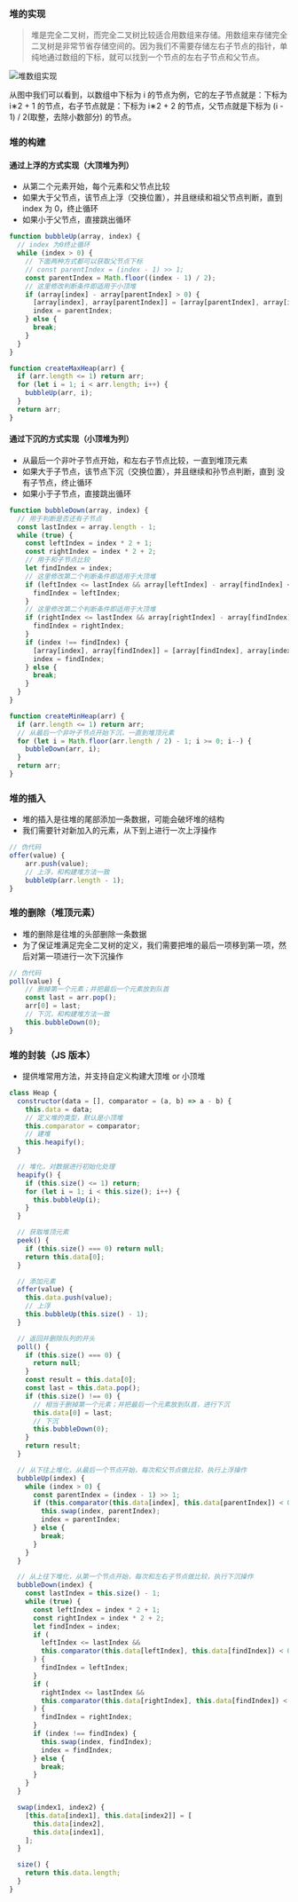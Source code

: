 ### 堆的实现

> 堆是完全二叉树，而完全二叉树比较适合用数组来存储。用数组来存储完全二叉树是非常节省存储空间的。因为我们不需要存储左右子节点的指针，单纯地通过数组的下标，就可以找到一个节点的左右子节点和父节点。

<img :src="$withBase('/heapAchieve.png')" alt="堆数组实现" />

从图中我们可以看到，以数组中下标为 i 的节点为例，它的左子节点就是：下标为 i∗2 + 1 的节点，右子节点就是：下标为 i∗2 + 2 的节点，父节点就是下标为 (i - 1) / 2​(取整，去除小数部分) 的节点。

### 堆的构建

#### 通过上浮的方式实现（大顶堆为列）

- 从第二个元素开始，每个元素和父节点比较
- 如果大于父节点，该节点上浮（交换位置），并且继续和祖父节点判断，直到 index 为 0，终止循环
- 如果小于父节点，直接跳出循环

```js
function bubbleUp(array, index) {
  // index 为0终止循环
  while (index > 0) {
    // 下面两种方式都可以获取父节点下标
    // const parentIndex = (index - 1) >> 1;
    const parentIndex = Math.floor((index - 1) / 2);
    // 这里修改判断条件即适用于小顶堆
    if (array[index] - array[parentIndex] > 0) {
      [array[index], array[parentIndex]] = [array[parentIndex], array[index]];
      index = parentIndex;
    } else {
      break;
    }
  }
}

function createMaxHeap(arr) {
  if (arr.length <= 1) return arr;
  for (let i = 1; i < arr.length; i++) {
    bubbleUp(arr, i);
  }
  return arr;
}
```

#### 通过下沉的方式实现（小顶堆为列）

- 从最后一个非叶子节点开始，和左右子节点比较，一直到堆顶元素
- 如果大于子节点，该节点下沉（交换位置），并且继续和孙节点判断，直到 没有子节点，终止循环
- 如果小于子节点，直接跳出循环

```js
function bubbleDown(array, index) {
  // 用于判断是否还有子节点
  const lastIndex = array.length - 1;
  while (true) {
    const leftIndex = index * 2 + 1;
    const rightIndex = index * 2 + 2;
    // 用于和子节点比较
    let findIndex = index;
    // 这里修改第二个判断条件即适用于大顶堆
    if (leftIndex <= lastIndex && array[leftIndex] - array[findIndex] < 0) {
      findIndex = leftIndex;
    }
    // 这里修改第二个判断条件即适用于大顶堆
    if (rightIndex <= lastIndex && array[rightIndex] - array[findIndex] < 0) {
      findIndex = rightIndex;
    }
    if (index !== findIndex) {
      [array[index], array[findIndex]] = [array[findIndex], array[index]];
      index = findIndex;
    } else {
      break;
    }
  }
}

function createMinHeap(arr) {
  if (arr.length <= 1) return arr;
  // 从最后一个非叶子节点开始下沉，一直到堆顶元素
  for (let i = Math.floor(arr.length / 2) - 1; i >= 0; i--) {
    bubbleDown(arr, i);
  }
  return arr;
}
```

### 堆的插入

- 堆的插入是往堆的尾部添加一条数据，可能会破坏堆的结构
- 我们需要针对新加入的元素，从下到上进行一次上浮操作

```js
// 伪代码
offer(value) {
    arr.push(value);
    // 上浮，和构建堆方法一致
    bubbleUp(arr.length - 1);
}
```

### 堆的删除（堆顶元素）

- 堆的删除是往堆的头部删除一条数据
- 为了保证堆满足完全二叉树的定义，我们需要把堆的最后一项移到第一项，然后对第一项进行一次下沉操作

```js
// 伪代码
poll(value) {
    // 删掉第一个元素；并把最后一个元素放到队首
    const last = arr.pop();
    arr[0] = last;
    // 下沉，和构建堆方法一致
    this.bubbleDown(0);
}
```

### 堆的封装（JS 版本）

- 提供堆常用方法，并支持自定义构建大顶堆 or 小顶堆

```js
class Heap {
  constructor(data = [], comparator = (a, b) => a - b) {
    this.data = data;
    // 定义堆的类型，默认是小顶堆
    this.comparator = comparator;
    // 建堆
    this.heapify();
  }

  // 堆化，对数据进行初始化处理
  heapify() {
    if (this.size() <= 1) return;
    for (let i = 1; i < this.size(); i++) {
      this.bubbleUp(i);
    }
  }

  // 获取堆顶元素
  peek() {
    if (this.size() === 0) return null;
    return this.data[0];
  }

  // 添加元素
  offer(value) {
    this.data.push(value);
    // 上浮
    this.bubbleUp(this.size() - 1);
  }

  // 返回并删除队列的开头
  poll() {
    if (this.size() === 0) {
      return null;
    }
    const result = this.data[0];
    const last = this.data.pop();
    if (this.size() !== 0) {
      // 相当于删掉第一个元素；并把最后一个元素放到队首，进行下沉
      this.data[0] = last;
      // 下沉
      this.bubbleDown(0);
    }
    return result;
  }

  // 从下往上堆化，从最后一个节点开始，每次和父节点做比较，执行上浮操作
  bubbleUp(index) {
    while (index > 0) {
      const parentIndex = (index - 1) >> 1;
      if (this.comparator(this.data[index], this.data[parentIndex]) < 0) {
        this.swap(index, parentIndex);
        index = parentIndex;
      } else {
        break;
      }
    }
  }

  // 从上往下堆化，从第一个节点开始，每次和左右子节点做比较，执行下沉操作
  bubbleDown(index) {
    const lastIndex = this.size() - 1;
    while (true) {
      const leftIndex = index * 2 + 1;
      const rightIndex = index * 2 + 2;
      let findIndex = index;
      if (
        leftIndex <= lastIndex &&
        this.comparator(this.data[leftIndex], this.data[findIndex]) < 0
      ) {
        findIndex = leftIndex;
      }
      if (
        rightIndex <= lastIndex &&
        this.comparator(this.data[rightIndex], this.data[findIndex]) < 0
      ) {
        findIndex = rightIndex;
      }
      if (index !== findIndex) {
        this.swap(index, findIndex);
        index = findIndex;
      } else {
        break;
      }
    }
  }

  swap(index1, index2) {
    [this.data[index1], this.data[index2]] = [
      this.data[index2],
      this.data[index1],
    ];
  }

  size() {
    return this.data.length;
  }
}
```
